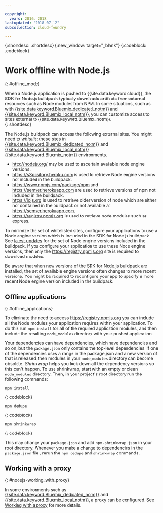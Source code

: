 ```yaml
---

copyright:
  years: 2016, 2018
lastupdated: "2018-07-12"
subcollection: cloud-foundry

---
```


{:shortdesc: .shortdesc}
{:new_window: target="_blank"}
{:codeblock: .codeblock}


# Work offline with Node.js
{: #offline_mode}

When a Node.js application is pushed to {{site.data.keyword.cloud}}, the SDK for Node.js buildpack
typically downloads artifacts from external resources such as Node modules from NPM.  In some
situations, such as with  [{{site.data.keyword.Bluemix_dedicated_notm}}](/docs/dedicated/index.html#dedicated) and
[{{site.data.keyword.Bluemix_local_notm}}](/docs/local/index.html#local),  you can customize access to sites external to {{site.data.keyword.Bluemix_notm}}.  
{: shortdesc}

The Node.js buildpack can access the following external sites. You might need to *whitelist* these sites in [{{site.data.keyword.Bluemix_dedicated_notm}}](/docs/dedicated/index.html#dedicated) and
[{{site.data.keyword.Bluemix_local_notm}}](/docs/local/index.html#local) {{site.data.keyword.Bluemix_notm}} environments.

* http://nodejs.org/ may be used to ascertain available node engine versions.
* https://s3pository.heroku.com is used to retrieve Node engine versions not included in the buildpack.
*  https://www.npmjs.com/package/npm and https://semver.herokuapp.com are used to retrieve versions of npm not included in the buildpack.
* https://iojs.org is used to retrieve older version of node which are either not contained in the buildpack or not available at  https://semver.herokuapp.com.
* https://registry.npmjs.org is used to retrieve node modules such as express.

To minimize the set of whitelisted sites, configure your applications to use a Node engine version which is included in the SDK for Node.js buildpack.  See [latest updates](/docs/cloud-foundry?topic=cloud-foundry-nodejs-latest_updates) for the set of Node engine versions included in the buildpack.  If you configure your application to use these Node engine versions, then only the https://registry.npmjs.org site is required to download modules.

Be aware that when new versions of the SDK for Node.js buildpack are installed, the set of available engine versions often changes to more recent versions.  You might be required to reconfigure your app to specify a more recent Node engine version included in the buildpack.


## Offline applications
{: #offline_applications}

To eliminate the need to access https://registry.npmjs.org you can include all the Node modules your application requires within your application.  To do this run `npm install` for all of the required application modules, and then include the resulting `node_modules` directory with your pushed application.

Your dependencies can have dependencies, which have dependencies and so on, but the `package.json`
only contains the top-level dependencies. If one of the dependencies uses a range in the package.json and a new version of that is released, then modules in your `node_modules` directory can become obsolete. *Shrinkwrap* helps you lock down all the dependency versions so this can't happen.  To use shrinkwrap, start with an empty or clean `node_modules` directory. Then, in your project's root directory run the following commands:

```
npm install
```
{: codeblock}

```
npm dedupe
```
{: codeblock}

```
npm shrinkwrap
```
{: codeblock}

This may change your `package.json` and add `npm-shrinkwrap.json` in your root directory.
Whenever you make a change to dependencies in the `package.json` file , rerun the `npm dedupe` and `shrinkwrap` commands.

## Working with a proxy
{: #nodejs-working_with_proxy}

In some environments such as [{{site.data.keyword.Bluemix_dedicated_notm}}](/docs/dedicated/index.html#dedicated) and
[{{site.data.keyword.Bluemix_local_notm}}](/docs/local/index.html#local), a proxy can be configured. See
[Working with a proxy](/docs/cloud-foundry?topic=cloud-foundry-working_with_proxy) for more details.
